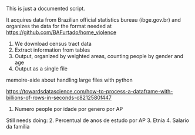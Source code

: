 This is just a documented script.

It acquires data from Brazilian official statistics bureau (ibge.gov.br) and organizes the data for the format needed 
at https://github.com/BAFurtado/home_violence

1. We download census tract data
2. Extract information from tables
3. Output, organized by weighted areas, counting people by gender and age
4. Output as a single file

memoire-aide about handling large files with python

https://towardsdatascience.com/how-to-process-a-dataframe-with-billions-of-rows-in-seconds-c8212580f447

1. Numero people por idade por genero por AP

Still needs doing:
2. Percentual de anos de estudo por AP
3. Etnia
4. Salario da família